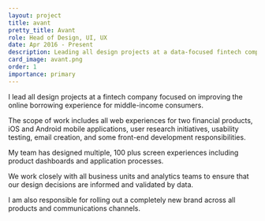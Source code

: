 ```yaml
---
layout: project
title: avant
pretty_title: Avant
role: Head of Design, UI, UX
date: Apr 2016 - Present
description: Leading all design projects at a data-focused fintech company that makes it easier for middle-income consumers to borrow money online.
card_image: avant.png
order: 1
importance: primary
---
```


<p>I lead all design projects at a fintech company focused on improving the online borrowing experience for middle-income consumers.</p>

<p>The scope of work includes all web experiences for two financial products, iOS and Android mobile applications, user research initiatives, usability testing, email creation, and some front-end development responsibilities.</p>

<p>My team has designed multiple, 100 plus screen experiences including product dashboards and application processes.</p>

<p>We work closely with all business units and analytics teams to ensure that our design decisions are informed and validated by data.</p>

<p>I am also responsible for rolling out a completely new brand across all products and communications channels.</p>